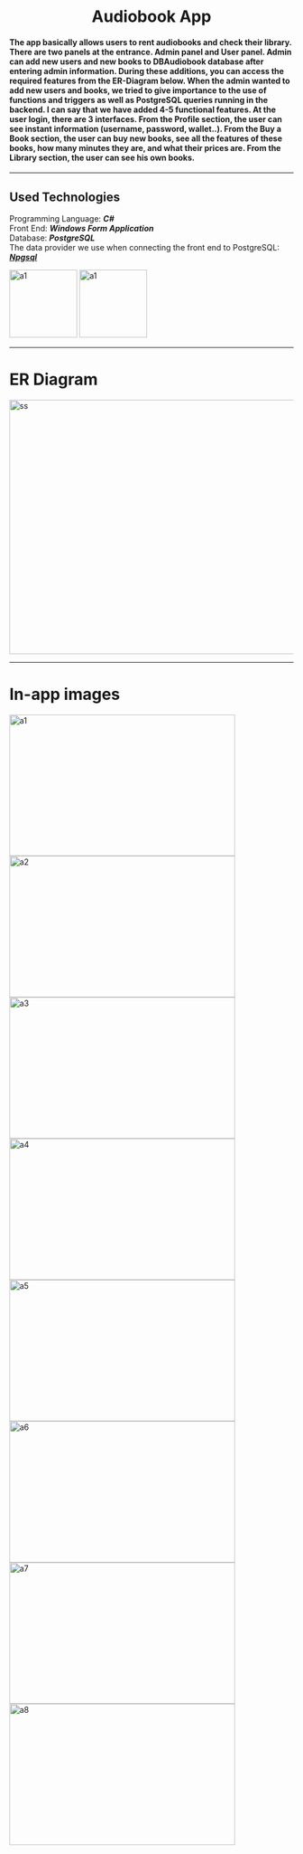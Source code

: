 <h1 align="center"> Audiobook App</h1>

#### The app basically allows users to rent audiobooks and check their library. There are two panels at the entrance. Admin panel and User panel. Admin can add new users and new books to DBAudiobook database after entering admin information. During these additions, you can access the required features from the ER-Diagram below. When the admin wanted to add new users and books, we tried to give importance to the use of functions and triggers as well as PostgreSQL queries running in the backend. I can say that we have added 4-5 functional features. At the user login, there are 3 interfaces. From the Profile section, the user can see instant information (username, password, wallet..). From the Buy a Book section, the user can buy new books, see all the features of these books, how many minutes they are, and what their prices are. From the Library section, the user can see his own books.

<hr>
<h2> Used Technologies </h2>
Programming Language: <em><strong>C#</strong></em> <br>
Front End: <em><strong>Windows Form Application</strong></em> <br>
Database: <em><strong>PostgreSQL</strong></em> <br>
The data provider we use when connecting the front end to PostgreSQL: <em><strong><a href="https://www.npgsql.org">Npgsql</a></strong></em>
<p float="left">
    <img width="120" height="120"alt="a1" src="https://user-images.githubusercontent.com/94539804/213295201-f7f42d41-cda5-425c-bba2-1a0df03ed4c0.png">
    <img width="120" height="120"alt="a1" src="https://user-images.githubusercontent.com/94539804/213294212-6fbc1b09-a2b7-4fa5-a038-af195a0dc253.png">  
</p>

<hr>
<h1> ER Diagram </h1>
<img width="805" height="450"alt="ss" src="https://user-images.githubusercontent.com/94539804/213287629-dea1e680-75e1-46b9-bfb7-da099bdd0628.png">

<hr>
<h1> In-app images </h1>
<p float="left">
  <img width="400" height="250"alt="a1" src="https://user-images.githubusercontent.com/94539804/213288923-973077ed-4b0a-4a1a-bc0d-e6cfa050eabf.png">
  <img width="400" height="250" alt="a2" src="https://user-images.githubusercontent.com/94539804/213288936-35d00e0e-3933-420f-832a-9efceac11bd1.png">
  <img width="400" height="250" alt="a3" src="https://user-images.githubusercontent.com/94539804/213288945-374545b1-8b3d-47be-b070-b4a07ccc4d39.png">
  <img width="400" height="250" alt="a4" src="https://user-images.githubusercontent.com/94539804/213288957-944453cf-61a0-4218-a5b8-a259ed759625.png">
  <img width="400" height="250" alt="a5" src="https://user-images.githubusercontent.com/94539804/213288972-1997d68c-21ab-4b80-a291-84509b6e7b9b.png">
  <img width="400" height="250" alt="a6" src="https://user-images.githubusercontent.com/94539804/213288980-a71f6698-b2e2-4300-967f-f18f02d9604c.png">
  <img width="400" height="250" alt="a7" src="https://user-images.githubusercontent.com/94539804/213288986-0b77bf57-6ceb-494c-9976-dd66c6f8dab2.png">
  <img width="400" height="250" alt="a8" src="https://user-images.githubusercontent.com/94539804/213288998-aa6a0290-146e-48fe-8441-960615fdde70.png">
</p>
